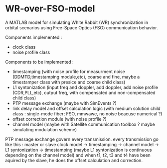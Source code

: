 # WR-over-FSO-model
A MATLAB model for simulating White Rabbit (WR) synchronization in orbital scenarios using Free-Space Optics (FSO) communication behavior.

Components implemented :
- clock class
- noise profile class

Components to be implemented : 
- timestamping (with noise profile for measurment noise (DDMTD,timestamping module,etc), coarse and fine, maybe a timestamper class with presice and coarse child class)
- L1 syntonization (input freq and doppler, add doppler, add noise profile (CDR,PLL,etc), output freq, with compensated and non-compensated child class)
- PTP message exchange (maybe with SimEvents ?)
- link delay model and offset calculation logic (with medium solution child class : single-mode fiber; FSO, mmwawe, no noise beacuse numerical ?)
- offset correction module (with noise profile ?)
- channel model (maybe with Satellite communication toolbox ? maybe simulating modulation scheme)

PTP message exchange govern every transmission.
every transmission go like this :
master or slave clock model -> timestamping -> channel model -> L1 syntonization -> timestamping (maybe L1 syntonization is continuous depending on the channel model)
and when t1, t2, t3 and t4 have been aquired by the slave, he does the offset calculation and correction.

